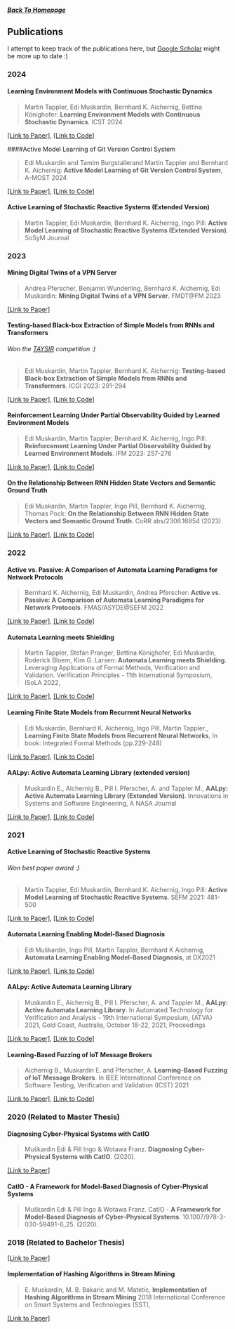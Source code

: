 ##### [Back To Homepage](./index.md)
## Publications

I attempt to keep track of the publications here, but [Google Scholar](https://scholar.google.at/citations?hl=de&user=m6e8gb8AAAAJ) might be more up to date :) 

### 2024

#### Learning Environment Models with Continuous Stochastic Dynamics

> Martin Tappler, Edi Muskardin, Bernhard K. Aichernig, Bettina Könighofer:
**Learning Environment Models with Continuous Stochastic Dynamics**. ICST 2024

[[Link to Paper]](https://arxiv.org/abs/2306.17204), [[Link to Code]](https://github.com/DES-Lab/Learning-Environment-Models-with-Continuous-Stochastic-Dynamics)

####Active Model Learning of Git Version Control System

> Edi Muskardin and Tamim Burgstallerand Martin Tappler and Bernhard K. Aichernig: **Active Model Learning of Git Version Control System**, A-MOST 2024

[[Link to Paper]](https://conf.researchr.org/home/icst-2024/a-most-2024), [[Link to Code]](https://github.com/taburg/git-learning)

#### Active Learning of Stochastic Reactive Systems (Extended Version)

> Martin Tappler, Edi Muskardin, Bernhard K. Aichernig, Ingo Pill:
**Active Model Learning of Stochastic Reactive Systems (Extended Version)**. SoSyM Journal

### 2023

#### Mining Digital Twins of a VPN Server

> Andrea Pferscher, Benjamin Wunderling, Bernhard K. Aichernig, Edi Muskardin:
**Mining Digital Twins of a VPN Server**. FMDT@FM 2023

[[Link to Paper]](https://ceur-ws.org/Vol-3507/paper6.pdf)

#### Testing-based Black-box Extraction of Simple Models from RNNs and Transformers
###### Won the [TAYSIR](https://remieyraud.github.io/TAYSIR/) competition :)

> Edi Muskardin, Martin Tappler, Bernhard K. Aichernig:
**Testing-based Black-box Extraction of Simple Models from RNNs and Transformers**. ICGI 2023: 291-294

[[Link to Paper]](https://proceedings.mlr.press/v217/muskardin23a.html), [[Link to Code]](https://github.com/emuskardin/taysir_competition_mbt)

#### Reinforcement Learning Under Partial Observability Guided by Learned Environment Models

> Edi Muskardin, Martin Tappler, Bernhard K. Aichernig, Ingo Pill:
**Reinforcement Learning Under Partial Observability Guided by Learned Environment Models**. iFM 2023: 257-276

[[Link to Paper]](https://link.springer.com/chapter/10.1007/978-3-031-47705-8_14), [[Link to Code]](https://github.com/DES-Lab/Q-learning-under-Partial-Observability)

#### On the Relationship Between RNN Hidden State Vectors and Semantic Ground Truth

> Edi Muskardin, Martin Tappler, Ingo Pill, Bernhard K. Aichernig, Thomas Pock:
**On the Relationship Between RNN Hidden State Vectors and Semantic Ground Truth**. CoRR abs/2306.16854 (2023)

[[Link to Paper]](https://arxiv.org/abs/2306.16854), [[Link to Code]](https://github.com/DES-Lab/Clustering_RNN_hidden_state_space)


### 2022

#### Active vs. Passive: A Comparison of Automata Learning Paradigms for Network Protocols

> Bernhard K. Aichernig, Edi Muskardin, Andrea Pferscher: 
**Active vs. Passive: A Comparison of Automata Learning Paradigms for Network Protocols**. FMAS/ASYDE@SEFM 2022

[[Link to Paper]](https://arxiv.org/abs/2209.14031), [[Link to Code]](https://github.com/apferscher/ble-learning-passive)

#### Automata Learning meets Shielding

> Martin Tappler, Stefan Pranger, Bettina Könighofer, Edi Muskardin, Roderick Bloem, Kim G. Larsen: **Automata Learning meets Shielding**. Leveraging Applications of Formal Methods, Verification and Validation.
                  Verification Principles - 11th International Symposium, ISoLA 2022,

[[Link to Paper]](https://link.springer.com/chapter/10.1007/978-3-031-19849-6_20), [[Link to Code]](https://github.com/DES-Lab/Automata-Learning-meets-Shielding)

#### Learning Finite State Models from Recurrent Neural Networks

> Edi Muskardin, Bernhard K. Aichernig, Ingo Pill, Martin Tappler., **Learning Finite State Models from Recurrent Neural Networks**, In book: Integrated Formal Methods (pp.229-248)

[[Link to Paper]](https://www.researchgate.net/publication/361000976_Learning_Finite_State_Models_fromRecurrent_Neural_Networks), [[Link to Code]](https://github.com/DES-Lab/Extracting-FSM-From-RNNs)

#### AALpy: Active Automata Learning Library (extended version)

> Muskardin E., Aichernig B., Pill I. Pferscher, A. and Tappler M., **AALpy: Active Automata Learning Library (Extended Version)**. 
Innovations in Systems and Software Engineering, A NASA Journal

[[Link to Paper]](https://link.springer.com/article/10.1007/s11334-022-00449-3), [[Link to Code]](https://github.com/DES-Lab/AALpy)

### 2021

#### Active Learning of Stochastic Reactive Systems 
###### Won best paper award :)

> Martin Tappler, Edi Muskardin, Bernhard K. Aichernig, Ingo Pill:
**Active Model Learning of Stochastic Reactive Systems**. SEFM 2021: 481-500

[[Link to Paper]](https://www.researchgate.net/publication/356741718_Active_Model_Learning_of_Stochastic_Reactive_Systems), [[Link to Code]](https://github.com/DES-Lab/AALpy/tree/master/aalpy/learning_algs/stochastic)

#### Automata Learning Enabling Model-Based Diagnosis

> Edi Muškardin, Ingo Pill, Martin Tappler, Bernhard K Aichernig, **Automata Learning Enabling Model-Based Diagnosis**, at DX2021

[[Link to Paper]](https://www.hsu-hh.de/imb/wp-content/uploads/sites/677/2021/09/DX-2021_paper_6.pdf), [[Link to Code]](https://github.com/DES-Lab/Automata-Learning-Based-Diagnosis)

#### AALpy: Active Automata Learning Library

> Muskardin E., Aichernig B., Pill I. Pferscher, A. and Tappler M., **AALpy: Active Automata Learning Library**. In Automated Technology for Verification and Analysis - 19th International
	Symposium, {ATVA} 2021, Gold Coast, Australia, October 18-22, 2021, Proceedings

[[Link to Paper]](https://dl.acm.org/doi/abs/10.1007/978-3-030-88885-5_5), [[Link to Code]](https://github.com/DES-Lab/AALpy)

#### Learning-Based Fuzzing of IoT Message Brokers

> Aichernig B., Muskardin E. and Pferscher, A. **Learning-Based Fuzzing of IoT Message Brokers**. In IEEE International Conference on Software Testing, Verification and Validation (ICST) 2021

[[Link to Paper]](https://ieeexplore.ieee.org/document/9438590), [[Link to Code]](https://github.com/DES-Lab/Learning-Based-Fuzzing)

### 2020 (Related to Master Thesis)

#### Diagnosing Cyber-Physical Systems with CatIO

> Muškardin Edi & Pill Ingo & Wotawa Franz. **Diagnosing Cyber-Physical Systems with CatIO**. (2020).

[[Link to Paper]](http://www.dx-2020.org/papers/DX-2020_paper_4.pdf)

#### CatIO - A Framework for Model-Based Diagnosis of Cyber-Physical Systems

> Muškardin Edi & Pill Ingo & Wotawa Franz. CatIO - **A Framework for Model-Based Diagnosis of Cyber-Physical Systems**. 10.1007/978-3-030-59491-6_25. (2020).

### 2018 (Related to Bachelor Thesis)

[[Link to Paper]](https://graz.pure.elsevier.com/de/publications/catio-a-framework-for-model-based-diagnosis-of-cyber-physical-sys)

#### Implementation of Hashing Algorithms in Stream Mining

> E. Muskardin, M. B. Bakaric and M. Matetic, **Implementation of Hashing Algorithms in Stream Mining** 2018 International Conference on Smart Systems and Technologies (SST),

[[Link to Paper]](https://ieeexplore.ieee.org/document/8564602)